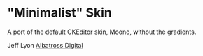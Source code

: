# "Minimalist" Skin

A port of the default CKEditor skin, Moono, without the gradients.

Jeff Lyon
[Albatross Digital](albatrossdigital.com)
